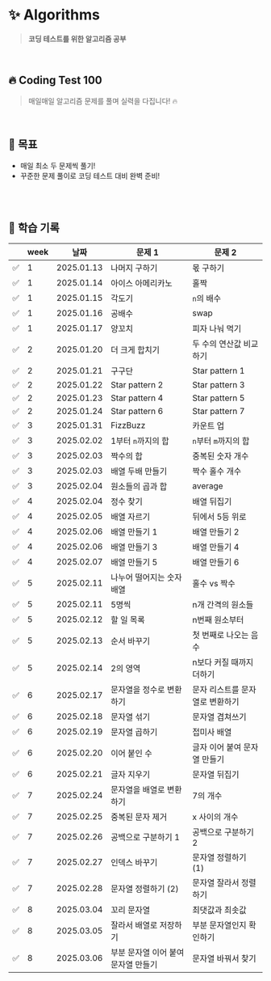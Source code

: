 # ✨ Algorithms

> **코딩 테스트를 위한 알고리즘 공부**

<br>

## 🔥 Coding Test 100

> 매일매일 알고리즘 문제를 풀며 실력을 다집니다! 🔥

<br>

## 🎯 목표

- 매일 최소 두 문제씩 풀기!
- 꾸준한 문제 풀이로 코딩 테스트 대비 완벽 준비!

<br>
<br>

## 🌻 학습 기록

|     | week | 날짜       | 문제 1                              | 문제 2                          |
| --- | ---- | ---------- | ----------------------------------- | ------------------------------- |
| ✅  | 1    | 2025.01.13 | 나머지 구하기                       | 몫 구하기                       |
| ✅  | 1    | 2025.01.14 | 아이스 아메리카노                   | 홀짝                            |
| ✅  | 1    | 2025.01.15 | 각도기                              | `n`의 배수                      |
| ✅  | 1    | 2025.01.16 | 공배수                              | swap                            |
| ✅  | 1    | 2025.01.17 | 양꼬치                              | 피자 나눠 먹기                  |
| ✅  | 2    | 2025.01.20 | 더 크게 합치기                      | 두 수의 연산값 비교하기         |
| ✅  | 2    | 2025.01.21 | 구구단                              | Star pattern 1                  |
| ✅  | 2    | 2025.01.22 | Star pattern 2                      | Star pattern 3                  |
| ✅  | 2    | 2025.01.23 | Star pattern 4                      | Star pattern 5                  |
| ✅  | 2    | 2025.01.24 | Star pattern 6                      | Star pattern 7                  |
| ✅  | 3    | 2025.01.31 | FizzBuzz                            | 카운트 업                       |
| ✅  | 3    | 2025.02.02 | 1부터 `n`까지의 합                  | `n`부터 `m`까지의 합            |
| ✅  | 3    | 2025.02.03 | 짝수의 합                           | 중복된 숫자 개수                |
| ✅  | 3    | 2025.02.03 | 배열 두배 만들기                    | 짝수 홀수 개수                  |
| ✅  | 3    | 2025.02.04 | 원소들의 곱과 합                    | average                         |
| ✅  | 4    | 2025.02.04 | 정수 찾기                           | 배열 뒤집기                     |
| ✅  | 4    | 2025.02.05 | 배열 자르기                         | 뒤에서 5등 위로                 |
| ✅  | 4    | 2025.02.06 | 배열 만들기 1                       | 배열 만들기 2                   |
| ✅  | 4    | 2025.02.06 | 배열 만들기 3                       | 배열 만들기 4                   |
| ✅  | 4    | 2025.02.07 | 배열 만들기 5                       | 배열 만들기 6                   |
| ✅  | 5    | 2025.02.11 | 나누어 떨어지는 숫자 배열           | 홀수 vs 짝수                    |
| ✅  | 5    | 2025.02.11 | 5명씩                               | n개 간격의 원소들               |
| ✅  | 5    | 2025.02.12 | 할 일 목록                          | n번째 원소부터                  |
| ✅  | 5    | 2025.02.13 | 순서 바꾸기                         | 첫 번째로 나오는 음수           |
| ✅  | 5    | 2025.02.14 | 2의 영역                            | n보다 커질 때까지 더하기        |
| ✅  | 6    | 2025.02.17 | 문자열을 정수로 변환하기            | 문자 리스트를 문자열로 변환하기 |
| ✅  | 6    | 2025.02.18 | 문자열 섞기                         | 문자열 겹쳐쓰기                 |
| ✅  | 6    | 2025.02.19 | 문자열 곱하기                       | 접미사 배열                     |
| ✅  | 6    | 2025.02.20 | 이어 붙인 수                        | 글자 이어 붙여 문자열 만들기    |
| ✅  | 6    | 2025.02.21 | 글자 지우기                         | 문자열 뒤집기                   |
| ✅  | 7    | 2025.02.24 | 문자열을 배열로 변환하기            | 7의 개수                        |
| ✅  | 7    | 2025.02.25 | 중복된 문자 제거                    | x 사이의 개수                   |
| ✅  | 7    | 2025.02.26 | 공백으로 구분하기 1                 | 공백으로 구분하기 2             |
| ✅  | 7    | 2025.02.27 | 인덱스 바꾸기                       | 문자열 정렬하기 (1)             |
| ✅  | 7    | 2025.02.28 | 문자열 정렬하기 (2)                 | 문자열 잘라서 정렬하기          |
| ✅  | 8    | 2025.03.04 | 꼬리 문자열                         | 최댓값과 최솟값                 |
| ✅  | 8    | 2025.03.05 | 잘라서 배열로 저장하기              | 부분 문자열인지 확인하기        |
| ✅  | 8    | 2025.03.06 | 부분 문자열 이어 붙여 문자열 만들기 | 문자열 바꿔서 찾기              |

<br>
<br>

